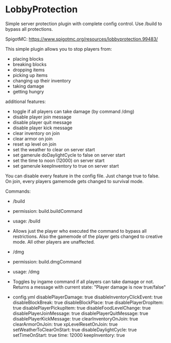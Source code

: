 # LobbyProtection
Simple server protection plugin with complete config control. Use /build to bypass all protections.

SpigotMC: https://www.spigotmc.org/resources/lobbyprotection.99483/

This simple plugin allows you to stop players from: 
- placing blocks 
- breaking blocks 
- dropping items 
- picking up items 
- changing up their inventory 
- taking damage 
- getting hungry 

additional features: 

- toggle if all players can take damage (by command /dmg)
- disable player join message
- disable player quit message
- disable player kick message
- clear inventory on join
- clear armor on join
- reset xp level on join
- set the weather to clear on server start
- set gamerule doDaylightCycle to false on server start
- set the time to noon (12000) on server start
- set gamerule keepInventory to true on server start

You can disable every feature in the config file. Just change true to false.
On join, every players gamemode gets changed to survival mode.

Commands: 
- /build 
- permission: build.buildCommand 
- usage: /build 
- Allows just the player who executed the command to bypass all restrictions. Also the gamemode of the player gets changed to creative mode. All other players are unaffected. 
- /dmg 
- permission: build.dmgCommand 
- usage: /dmg 
- Toggles by ingame command if all players can take damage or not. Returns a message with current state: "Player damage is now true/false" 


- config.yml
disablePlayerDamage: true
disableInventoryClickEvent: true
disableBlockBreak: true
disableBlockPlace: true
disablePlayerDropItem: true
disablePlayerPickupItem: true
disableFoodLevelChange: true
disablePlayerJoinMessage: true
disablePlayerQuitMessage: true
disablePlayerKickMessage: true
clearInventoryOnJoin: true
clearArmorOnJoin: true
xpLevelResetOnJoin: true
setWeatherToClearOnStart: true
disableDaylightCycle: true
setTimeOnStart: true
time: 12000
keepInventory: true
